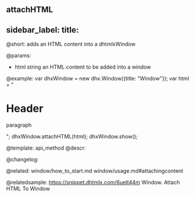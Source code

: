attachHTML
---
sidebar_label: 
title: 
---          

@short: adds an HTML content into a dhtmlxWindow


@params:
- html		string		an HTML content to be added into a window



@example:
var dhxWindow = new dhx.Window({title: "Window"});
var html = "<h1>Header</h1><p>paragraph</p>";
dhxWindow.attachHTML(html);
dhxWindow.show();


@template: api_method
@descr:





@changelog:

@related: window/how_to_start.md
window/usage.md#attachingcontent

@relatedsample:
https://snippet.dhtmlx.com/6uelt44m	Window. Attach HTML To Window